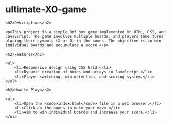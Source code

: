 <body>
    <h1> ultimate-XO-game </h1>

    <h2>Description</h2>

    <p>This project is a simple 3x3 box game implemented in HTML, CSS, and JavaScript. The game involves multiple boards, and players take turns placing their symbols (X or O) in the boxes. The objective is to win individual boards and accumulate a score.</p>

    <h2>Features</h2>

    <ul>
        <li>Responsive design using CSS Grid.</li>
        <li>Dynamic creation of boxes and arrays in JavaScript.</li>
        <li>Player switching, win detection, and scoring system.</li>
    </ul>

    <h2>How to Play</h2>

    <ol>
        <li>Open the <code>index.html</code> file in a web browser.</li>
        <li>Click on the boxes to make your move.</li>
        <li>Aim to win individual boards and increase your score.</li>
    </ol>
</body>